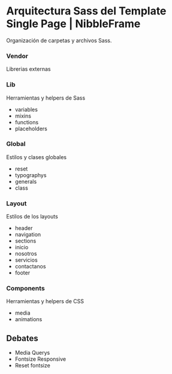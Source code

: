 # Arquitectura Sass del Template Single Page | NibbleFrame
Organización de carpetas y archivos Sass.

### Vendor
Librerias externas

### Lib
Herramientas y helpers de Sass
* variables
* mixins
* functions
* placeholders

### Global
Estilos y clases globales
* reset
* typographys
* generals
* class

### Layout
Estilos de los layouts
* header
* navigation
* sections
* inicio
* nosotros
* servicios
* contactanos
* footer

### Components
Herramientas y helpers de CSS
* media
* animations

## Debates
* Media Querys
* Fontsize Responsive
* Reset fontsize